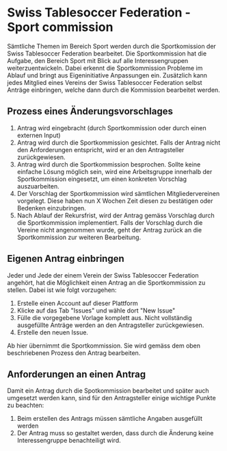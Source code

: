 # Swiss Tablesoccer Federation - Sport commission

Sämtliche Themen im Bereich Sport werden durch die Sportkomission der Swiss Tablesoccer Federation bearbeitet. Die Sportkommission hat die Aufgabe, den Bereich Sport mit Blick auf alle Interessengruppen weiterzuentwickeln. Dabei erkennt die Sportkommission Probleme im Ablauf und bringt aus Eigeninitiative Anpassungen ein. Zusätzlich kann jedes Mitglied eines Vereins der Swiss Tablesoccer Federation selbst Anträge einbringen, welche dann durch die Kommission bearbeitet werden.

## Prozess eines Änderungsvorschlages

1. Antrag wird eingebracht (durch Sportkommission oder durch einen externen Input)
2. Antrag wird durch die Sportkommission gesichtet. Falls der Antrag nicht den Anforderungen entspricht, wird er an den Antragsteller zurückgewiesen.
3. Antrag wird durch die Sportkommission besprochen. Sollte keine einfache Lösung möglich sein, wird eine Arbeitsgruppe innerhalb der Sportkommission eingesetzt, um einen konkreten Vorschlag auszuarbeiten. 
4. Der Vorschlag der Sportkommission wird sämtlichen Mitgliedervereinen vorgelegt. Diese haben nun X Wochen Zeit diesen zu bestätigen oder Bedenken einzubringen.
5. Nach Ablauf der Rekursfrist, wird der Antrag gemäss Vorschlag durch die Sportkommission implementiert. Falls der Vorschlag durch die Vereine nicht angenommen wurde, geht der Antrag zurück an die Sportkommission zur weiteren Bearbeitung.

## Eigenen Antrag einbringen

Jeder und Jede der einem Verein der Swiss Tablesoccer Federation angehört, hat die Möglichkeit einen Antrag an die Sportkommission zu stellen. Dabei ist wie folgt vorzugehen:

1. Erstelle einen Account auf dieser Plattform
2. Klicke auf das Tab "Issues" und wähle dort "New Issue"
3. Fülle die vorgegebene Vorlage komplett aus. Nicht vollständig ausgefüllte Anträge werden an den Antragsteller zurückgewiesen.
4. Erstelle den neuen Issue.

Ab hier übernimmt die Sportkommission. Sie wird gemäss dem oben beschriebenen Prozess den Antrag bearbeiten.

## Anforderungen an einen Antrag

Damit ein Antrag durch die Spotkommission bearbeitet und später auch umgesetzt werden kann, sind für den Antragsteller einige wichtige Punkte zu beachten:

1. Beim erstellen des Antrags müssen sämtliche Angaben ausgefüllt werden
2. Der Antrag muss so gestaltet werden, dass durch die Änderung keine Interessengruppe benachteiligt wird.

